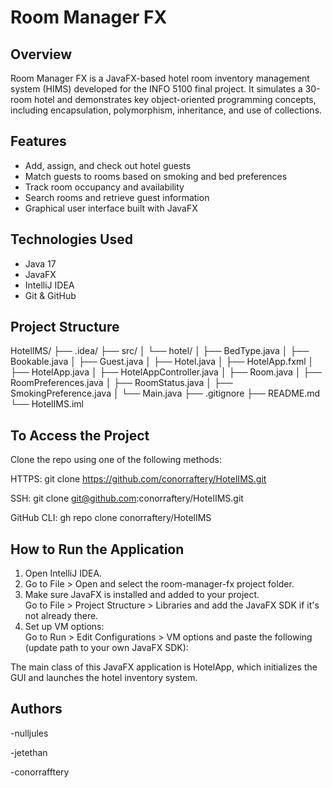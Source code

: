 # Room Manager FX

## Overview
Room Manager FX is a JavaFX-based hotel room inventory management system (HIMS) developed for the INFO 5100 final project. It simulates a 30-room hotel and demonstrates key object-oriented programming concepts, including encapsulation, polymorphism, inheritance, and use of collections.

## Features
- Add, assign, and check out hotel guests
- Match guests to rooms based on smoking and bed preferences
- Track room occupancy and availability
- Search rooms and retrieve guest information
- Graphical user interface built with JavaFX

## Technologies Used
- Java 17
- JavaFX
- IntelliJ IDEA
- Git & GitHub

## Project Structure

HotelIMS/
├── .idea/
├── src/
│   └── hotel/
│       ├── BedType.java
│       ├── Bookable.java
│       ├── Guest.java
│       ├── Hotel.java
│       ├── HotelApp.fxml
│       ├── HotelApp.java
│       ├── HotelAppController.java
│       ├── Room.java
│       ├── RoomPreferences.java
│       ├── RoomStatus.java
│       ├── SmokingPreference.java
│       └── Main.java
├── .gitignore
├── README.md
└── HotelIMS.iml



## To Access the Project

Clone the repo using one of the following methods:

HTTPS:
git clone https://github.com/conorraftery/HotelIMS.git

SSH:
git clone git@github.com:conorraftery/HotelIMS.git

GitHub CLI:
gh repo clone conorraftery/HotelIMS

## How to Run the Application

1. Open IntelliJ IDEA.
2. Go to File > Open and select the room-manager-fx project folder.
3. Make sure JavaFX is installed and added to your project.  
   Go to File > Project Structure > Libraries and add the JavaFX SDK if it's not already there.
4. Set up VM options:  
   Go to Run > Edit Configurations > VM options and paste the following (update path to your own JavaFX SDK):

The main class of this JavaFX application is HotelApp, which initializes the GUI and launches the hotel inventory system.

## Authors

-nulljules

-jetethan

-conorrafftery
